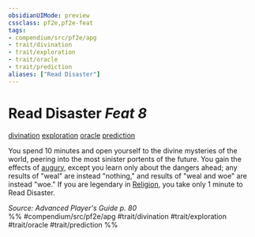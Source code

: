 ```yaml
---
obsidianUIMode: preview
cssclass: pf2e,pf2e-feat
tags:
- compendium/src/pf2e/apg
- trait/divination
- trait/exploration
- trait/oracle
- trait/prediction
aliases: ["Read Disaster"]
---
```

# Read Disaster  *Feat 8*  
[divination](../../Rules/traits/divination.md)  [exploration](../../Rules/traits/exploration.md)  [oracle](../../Rules/traits/oracle-apg.md)  [prediction](../../Rules/traits/prediction.md)  


You spend 10 minutes and open yourself to the divine mysteries of the world, peering into the most sinister portents of the future. You gain the effects of [augury](../spells/augury.md), except you learn only about the dangers ahead; any results of "weal" are instead "nothing," and results of "weal and woe" are instead "woe." If you are legendary in [Religion](../skills.md#Religion), you take only 1 minute to Read Disaster.

*Source: Advanced Player's Guide p. 80*  
%% #compendium/src/pf2e/apg #trait/divination #trait/exploration #trait/oracle #trait/prediction %%